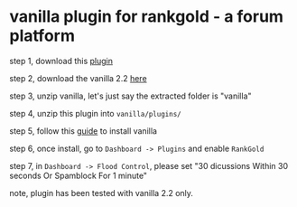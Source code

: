# vanilla plugin for rankgold - a forum platform

step 1, download this [plugin](https://github.com/rankgold/vanilla/archive/master.zip)

step 2, download the vanilla 2.2 [here](https://github.com/vanilla/vanilla/archive/Vanilla_2.2.zip)

step 3, unzip vanilla, let's just say the extracted folder is "vanilla"

step 4, unzip this plugin into `vanilla/plugins/`

step 5, follow this [guide](https://github.com/vanilla/vanilla#user-content-installation) to install vanilla 

step 6, once install, go to `Dashboard -> Plugins` and enable `RankGold`

step 7, in `Dashboard -> Flood Control`, please set "30 dicussions Within 30 seconds Or Spamblock For 1 minute"

note, plugin has been tested with vanilla 2.2 only.
